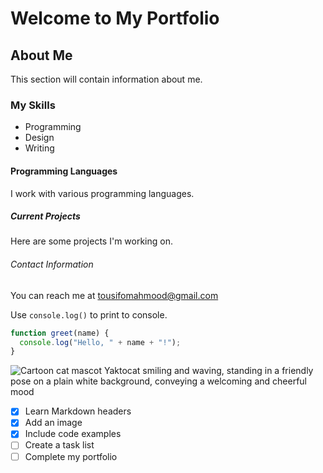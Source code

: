 # Welcome to My Portfolio

## About Me
This section will contain information about me.

### My Skills
- Programming
- Design
- Writing

#### Programming Languages
I work with various programming languages.

##### Current Projects
Here are some projects I'm working on.

###### Contact Information
You can reach me at tousifomahmood@gmail.com

Use `console.log()` to print to console.

```javascript
function greet(name) {
  console.log("Hello, " + name + "!");
}
```

![Cartoon cat mascot Yaktocat smiling and waving, standing in a friendly pose on a plain white background, conveying a welcoming and cheerful mood](https://octodx.github.com/images/yaktocat.png)

- [x] Learn Markdown headers
- [x] Add an image 
- [x] Include code examples
- [ ] Create a task list
- [ ] Complete my portfolio
